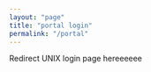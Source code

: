 ```yaml
---
layout: "page"
title: "portal login"
permalink: "/portal"
---
```


Redirect UNIX login page hereeeeee

